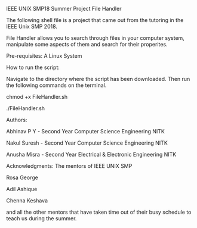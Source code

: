 IEEE UNIX SMP18 Summer Project
File Handler

The following shell file is a project that came out from the tutoring in the IEEE Unix SMP 2018.

File Handler allows you to search through files in your computer system, manipulate some aspects of them and search for their properites.


Pre-requisites:
A Linux System


How to run the script:

Navigate to the directory where the script has been downloaded.
Then run the following commands on the terminal.

chmod +x FileHandler.sh

./FileHandler.sh


Authors:

Abhinav P Y - Second Year Computer Science Engineering NITK

Nakul Suresh - Second Year Computer Science Engineering NITK

Anusha Misra - Second Year Electrical & Electronic Engineering NITK

Acknowledgments:
The mentors of IEEE UNIX SMP

Rosa George

Adil Ashique

Chenna Keshava

and all the other mentors that have taken time out of their busy schedule to teach us during the summer.
